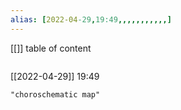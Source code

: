 ```yaml
---
alias: [2022-04-29,19:49,,,,,,,,,,,]
---
```

[[]]
table of content
```toc
```

[[2022-04-29]] 19:49

```query
"choroschematic map"
```